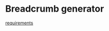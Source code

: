 # Breadcrumb generator
[requirements](https://www.codewars.com/kata/breadcrumb-generator/train/ruby)
